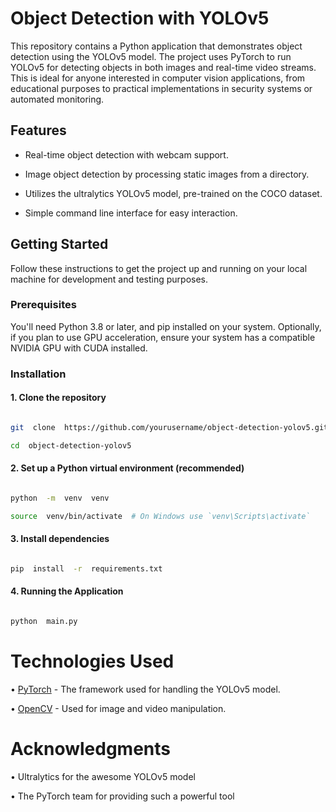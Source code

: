 # Object Detection with YOLOv5

This repository contains a Python application that demonstrates object detection using the YOLOv5 model. The project uses PyTorch to run YOLOv5 for detecting objects in both images and real-time video streams. This is ideal for anyone interested in computer vision applications, from educational purposes to practical implementations in security systems or automated monitoring.

## Features

- Real-time object detection with webcam support.

- Image object detection by processing static images from a directory.

- Utilizes the ultralytics YOLOv5 model, pre-trained on the COCO dataset.

- Simple command line interface for easy interaction.

## Getting Started

Follow these instructions to get the project up and running on your local machine for development and testing purposes.

### Prerequisites

You'll need Python 3.8 or later, and pip installed on your system. Optionally, if you plan to use GPU acceleration, ensure your system has a compatible NVIDIA GPU with CUDA installed.

### Installation

#### 1. **Clone the repository**

```bash

git  clone  https://github.com/yourusername/object-detection-yolov5.git

cd  object-detection-yolov5

```

#### 2. **Set up a Python virtual environment (recommended)**

```bash

python  -m  venv  venv

source  venv/bin/activate  # On Windows use `venv\Scripts\activate`

```

#### 3. **Install dependencies**

```bash

pip  install  -r  requirements.txt

```

#### 4. **Running the Application**

```bash

python  main.py

```

# **Technologies Used**

• [PyTorch](https://pytorch.org/) - The framework used for handling the YOLOv5 model.

• [OpenCV](https://opencv.org/) - Used for image and video manipulation.

# **Acknowledgments**

• Ultralytics for the awesome YOLOv5 model

• The PyTorch team for providing such a powerful tool
